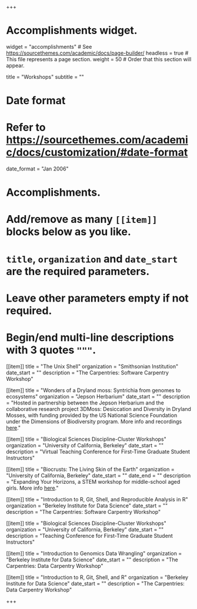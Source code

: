 +++
# Accomplishments widget.
widget = "accomplishments"  # See https://sourcethemes.com/academic/docs/page-builder/
headless = true  # This file represents a page section.
weight = 50  # Order that this section will appear.

title = "Workshops"
subtitle = ""

# Date format
#   Refer to https://sourcethemes.com/academic/docs/customization/#date-format
date_format = "Jan 2006"

# Accomplishments.
#   Add/remove as many `[[item]]` blocks below as you like.
#   `title`, `organization` and `date_start` are the required parameters.
#   Leave other parameters empty if not required.
#   Begin/end multi-line descriptions with 3 quotes `"""`.

[[item]]
  title = "The Unix Shell"
  organization = "Smithsonian Institution"
  date_start = ""
  description = "The Carpentries: Software Carpentry Workshop"
  
  
[[item]]
  title = "Wonders of a Dryland moss: Syntrichia from genomes to ecosystems"
  organization = "Jepson Herbarium"
  date_start = ""
  description = "Hosted in partnership between the Jepson Herbarium and the collaborative research project 3DMoss: Desiccation and Diversity in Dryland Mosses, with funding provided by the US National Science Foundation under the Dimensions of Biodiversity program. More info and recordings [here](https://3dmoss.berkeley.edu/community-outreach/public-workshops/wonders-of-a-dryland-moss/)."

  
[[item]]
  title = "Biological Sciences Discipline-Cluster Workshops"
  organization = "University of California, Berkeley"
  date_start = ""
  description = "Virtual Teaching Conference for First-Time Graduate Student Instructors"

[[item]]
  title = "Biocrusts: The Living Skin of the Earth"
  organization = "University of California, Berkeley"
  date_start = ""
  date_end = ""
  description = "Expanding Your Horizons, a STEM workshop for middle-school aged girls. More info [here](https://3dmoss.berkeley.edu/2019/03/13/biocrust-workshop-for-middle-schoolers/)."

[[item]]
  title = "Introduction to R, Git, Shell, and Reproducible Analysis in R"
  organization = "Berkeley Institute for Data Science"
  date_start = ""
  description = "The Carpentries: Software Carpentry Workshop"

[[item]]
  title = "Biological Sciences Discipline-Cluster Workshops"
  organization = "University of California, Berkeley"
  date_start = ""
  description = "Teaching Conference for First-Time Graduate Student Instructors"

[[item]]
  title = "Introduction to Genomics Data Wrangling"
  organization = "Berkeley Institute for Data Science"
  date_start = ""
  description = "The Carpentries: Data Carpentry Workshop"
  
[[item]]
  title = "Introduction to R, Git, Shell, and R"
  organization = "Berkeley Institute for Data Science"
  date_start = ""
  description = "The Carpentries: Data Carpentry Workshop"

+++

